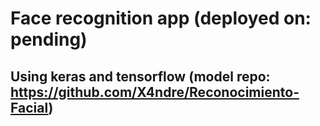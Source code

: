 # Face recognition app (deployed on: pending)

## Using keras and tensorflow (model repo: https://github.com/X4ndre/Reconocimiento-Facial)
